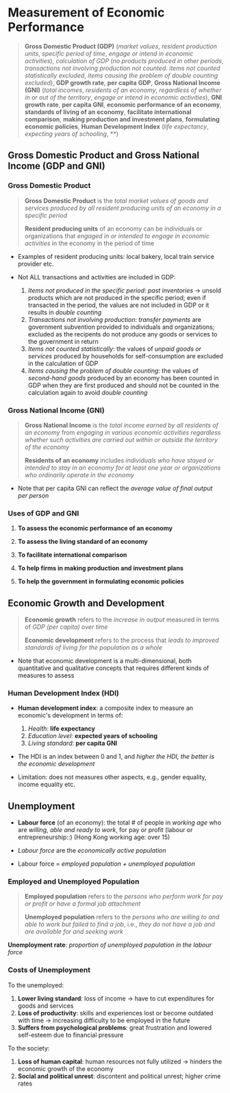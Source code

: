 # Measurement of Economic Performance

> **Gross Domestic Product (GDP)** (*market values*, *resident production units*, *specific period of time*, *engage or intend in economic activities*), *calculation of GDP* (*no products produced in other periods*, *transactions not involving production not counted*. *items not counted statistically excluded*, *items causing the problem of double counting excluded*), **GDP growth rate**, **per capita GDP**, **Gross National Income (GNI)** (*total incomes*, *residents of an economy*, *regardless of whether in or out of the territory*, *engage or intend in economic activities*), **GNI growth rate**, **per capita GNI**, **economic performance of an economy**, **standards of living of an economy**, **facilitate international comparison**, **making production and investment plans**, **formulating economic policies**, **Human Development Index** (*life expectancy*, *expecting years of schooling*, **)

## Gross Domestic Product and Gross National Income (GDP and GNI)

### Gross Domestic Product

> **Gross Domestic Product** is the *total market values of goods and services produced by all resident producing units of an economy in a specific period*
>
> **Resident producing units** of an economy can be individuals or organizations that *engaged in or intended to engage in economic activities* in the economy in the period of time

- Examples of resident producing units: local bakery, local train service provider etc.

- Not ALL transactions and activities are included in GDP:
  1. *Items not produced in the specific period*: *past inventories* -> unsold products which are not produced in the specific period; even if transacted in the period, the values are not included in GDP or it results in *double counting*
  2. *Transactions not involving production*: *transfer payments* are government subvention provided to individuals and organizations; excluded as the recipents do not produce any goods or services to the government in return
  3. *Items not counted statistically*: the values of *unpaid goods or services* produced by households for self-consumption are excluded in the calculation of GDP
  4. *Items causing the problem of double counting*: the values of *second-hand goods* produced by an economy has been counted in GDP when they are first produced and should not be counted in the calculation again to avoid *double counting*

### Gross National Income (GNI)

> **Gross National Income** is the *total income earned by all residents of an economy* from *engaging in various economic activities regardless whether such activities are carried out within or outside the territory of the economy*
>
> **Residents of an economy** includes *individuals who have stayed or intended to stay in an economy for at least one year or organizations who ordinarily operate in the economy*

- Note that per capita GNI can reflect the *average value of final output per person*

### Uses of GDP and GNI

1. **To assess the economic performance of an economy**

2. **To assess the living standard of an economy**

3. **To facilitate international comparison**

4. **To help firms in making production and investment plans**

5. **To help the government in formulating economic policies**

## Economic Growth and Development

> **Economic growth** refers to the *increase in output* measured in terms of *GDP (per capita) over time*
>
> **Economic development** refers to the process that *leads to improved standards of living for the population as a whole*

- Note that economic development is a multi-dimensional, both quantitative and qualitative concepts that requires different kinds of measures to assess

### Human Development Index (HDI)

- **Human development index**: a composite index to measure an economic's development in terms of:
  1. *Health*: **life expectancy**
  2. *Education level*: **expected years of schooling**
  3. *Living standard*: **per capita GNI**

- The HDI is an index between 0 and 1, and *higher the HDI, the better is the economic development*

- Limitation: does not measures other aspects, e.g., gender equality, income equality etc.

## Unemployment

- **Labour force** (of an economy): the total # of people in *working age* who are *willing, able and ready to work*, for pay or profit (labour or entrepreneurship::) (Hong Kong working age: over 15)

- *Labour force* are the *economically active population*

- Labour force = *employed population + unemployed population*

### Employed and Unemployed Population

> **Employed population** refers to the *persons who perform work for pay or profit or have a formal job attachment*
>
> **Unemployed population** refers to the *persons who are willing to and able to work but failed to find a job*, i.e., *they do not have a job and are available for and seeking work*

**Unemployment rate**: *proportion of unemployed population in the labour force*

### Costs of Unemployment

To the unemployed:

  1. **Lower living standard**: loss of income -> have to cut expenditures for goods and services
  2. **Loss of productivity**: skills and experiences lost or become outdated with time -> increasing difficulty to be employed in the future
  3. **Suffers from psychological problems**: great frustration and lowered self-esteem due to financial pressure

To the society:

  1. **Loss of human capital**: human resources not fully utilized -> hinders the economic growth of the economy
  2. **Social and political unrest**: discontent and political unrest; higher crime rates
